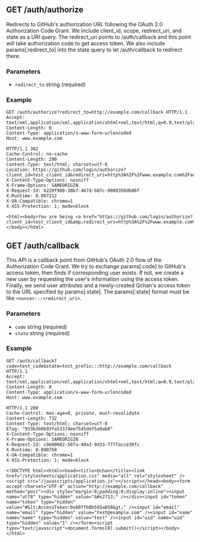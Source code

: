 ## GET /auth/authorize
Redirects to GitHub's authorization URL following the OAuth 2.0 Authorization Code Grant.
We include client_id, scope, redirect_uri, and state as a URI query.
The redirect_uri points to /auth/callback and this point will take authorization code to get access token.
We also include params[:redirect_to] into the state query to let /auth/callback to redirect there.


### Parameters
* `redirect_to` string (required)

### Example
```
GET /auth/authorize?redirect_to=http://example.com/callback HTTP/1.1
Accept: text/xml,application/xml,application/xhtml+xml,text/html;q=0.9,text/plain;q=0.8,image/png,*/*;q=0.5
Content-Length: 0
Content-Type: application/x-www-form-urlencoded
Host: www.example.com
```

```
HTTP/1.1 302
Cache-Control: no-cache
Content-Length: 290
Content-Type: text/html; charset=utf-8
Location: https://github.com/login/authorize?client_id=test_client_id&redirect_uri=http%3A%2F%2Fwww.example.com%2Fauth%2Fcallback&scope=public%2Cuser&state=6iEj_7etVO8DlfuopBeJOg%3A%3A%3Ahttp%3A%2F%2Fexample.com%2Fcallback
X-Content-Type-Options: nosniff
X-Frame-Options: SAMEORIGIN
X-Request-Id: b220f988-30b7-467d-b87c-9080350db86f
X-Runtime: 0.007212
X-UA-Compatible: chrome=1
X-XSS-Protection: 1; mode=block

<html><body>You are being <a href="https://github.com/login/authorize?client_id=test_client_id&amp;redirect_uri=http%3A%2F%2Fwww.example.com%2Fauth%2Fcallback&amp;scope=public%2Cuser&amp;state=6iEj_7etVO8DlfuopBeJOg%3A%3A%3Ahttp%3A%2F%2Fexample.com%2Fcallback">redirected</a>.</body></html>
```

## GET /auth/callback
This API is a callback point from GitHub's OAuth 2.0 flow of the Authorization Code Grant.
We try to exchange params[:code] to GitHub's access token, then finds if corresponding user exists.
If not, we create a new user by requesting the user's information using the access token.
Finally, we send user attributes and a newly-created Qchan's access token
to the URL specified by params[:state].
The params[:state] format must be like `<nonce>:::<redirect_uri>`.


### Parameters
* `code` string (required)
* `state` string (required)

### Example
```
GET /auth/callback?code=test_code&state=test_prefix:::http://example.com/callback HTTP/1.1
Accept: text/xml,application/xml,application/xhtml+xml,text/html;q=0.9,text/plain;q=0.8,image/png,*/*;q=0.5
Content-Length: 0
Content-Type: application/x-www-form-urlencoded
Host: www.example.com
```

```
HTTP/1.1 200
Cache-Control: max-age=0, private, must-revalidate
Content-Length: 732
Content-Type: text/html; charset=utf-8
ETag: "933b3b8b93fa53374ee7545def5a9ab0"
X-Content-Type-Options: nosniff
X-Frame-Options: SAMEORIGIN
X-Request-Id: c9e80082-50fa-40a3-9d33-777facce36fc
X-Runtime: 0.090768
X-UA-Compatible: chrome=1
X-XSS-Protection: 1; mode=block

<!DOCTYPE html><html><head><title>Qchan</title><link href="/stylesheets/application.css" media="all" rel="stylesheet" /><script src="/javascripts/application.js"></script></head><body><form accept-charset="UTF-8" action="http://example.com/callback" method="post"><div style="margin:0;padding:0;display:inline"><input name="utf8" type="hidden" value="&#x2713;" /></div><input id="token" name="token" type="hidden" value="#&lt;AccessToken:0x007fb8b593a858&gt;" /><input id="email" name="email" type="hidden" value="test@example.com" /><input id="name" name="name" type="hidden" value="test" /><input id="uid" name="uid" type="hidden" value="1" /></form><script type="text/javascript">document.forms[0].submit()</script></body></html>
```
